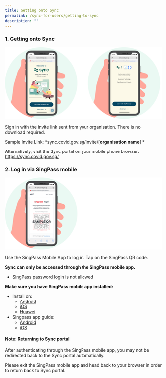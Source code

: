 ```yaml
---
title: Getting onto Sync
permalink: /sync-for-users/getting-to-sync
description: ""
---
```

### **1. Getting onto Sync**
![Alt text for image on Isomer site](/images/guide/Combined.png)

Sign in with the invite link sent from your organisation. There is no download required.

Sample Invite Link:
*sync.covid.gov.sg/invite/[**organisation name**] *

Alternatively, visit the Sync portal on your mobile phone browser: 
https://sync.covid.gov.sg/

### **2. Log in via SingPass mobile**
![Alt text for image on Isomer site](/images/guide/QR.png)

Use the SingPass Mobile App to log in. Tap on the SingPass QR code.

**Sync can only be accessed through the SingPass mobile app.**
* SingPass password login is not allowed

**Make sure you have SingPass mobile app installed:**
* Install on: 
	* [Android](https://play.google.com/store/apps/details?id=sg.ndi.sp&hl=en-GB) 
	* [iOS](https://itunes.apple.com/us/app/singpass-mobile/id1340660807)
	* [Huawei](https://appgallery.huawei.com/#/app/C104129719)
* Singpass app guide:
	* [Android ](https://www.singpass.gov.sg/singpass/resources/pdf/Singpass_App_Android_Guide.pdf)
	* [iOS ](https://www.singpass.gov.sg/singpass/resources/pdf/Singpass_App_iOS_Guide.pdf)

#### **Note: Returning to Sync portal**
After authenticating through the SingPass mobile app, you may not be redirected back to the Sync portal automatically.

Please exit the SingPass mobile app and head back to your browser in order to return back to Sync portal.